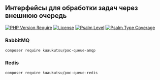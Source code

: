 ## Интерфейсы для обработки задач через внешнюю очередь

[![PHP Version Require](http://poser.pugx.org/kuaukutsu/ds-collection/require/php)](https://packagist.org/packages/kuaukutsu/ds-collection)
[![License](http://poser.pugx.org/kuaukutsu/ds-collection/license)](https://packagist.org/packages/kuaukutsu/ds-collection)
[![Psalm Level](https://shepherd.dev/github/kuaukutsu/ds-collection/level.svg)](https://shepherd.dev/github/kuaukutsu/ds-collection)
[![Psalm Type Coverage](https://shepherd.dev/github/kuaukutsu/ds-collection/coverage.svg)](https://shepherd.dev/github/kuaukutsu/ds-collection)

### RabbitMQ

```shell
composer require kuaukutsu/poc-queue-amqp
```

### Redis

```shell
composer require kuaukutsu/poc-queue-redis
```
